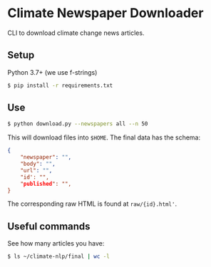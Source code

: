 # Climate Newspaper Downloader

CLI to download climate change news articles.

## Setup

Python 3.7+ (we use f-strings)

```bash
$ pip install -r requirements.txt
```

## Use

```bash
$ python download.py --newspapers all --n 50
```

This will download files into `$HOME`.  The final data has the schema:
```json
{
	"newspaper": "",
	"body": "",
	"url": "",
	"id': "",
	"published": "",
}
```

The corresponding raw HTML is found at `raw/{id}.html'`.

## Useful commands

See how many articles you have:

```bash
$ ls ~/climate-nlp/final | wc -l
```
